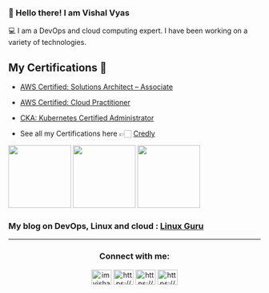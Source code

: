 ### 👋 Hello there! I am Vishal Vyas

💻  I am a DevOps and cloud computing expert. I have been working on a variety of technologies.

##  **My Certifications 🏅**
- [AWS Certified: Solutions Architect – Associate](https://www.credly.com/badges/3199ef68-8a22-4c75-8044-5fa4483a8238)
- [AWS Certified: Cloud Practitioner](https://www.credly.com/badges/5313f76b-b73c-4e58-a4b8-9d11727b8137)
- [CKA: Kubernetes Certified Administrator](https://www.credly.com/badges/c0ce6c50-398a-43e7-9e02-1d1cc61cab10)

- See all my Certifications here 👉🏻 [Credly](https://www.credly.com/users/imvishalvyas/)


<p align="left">
  <img src="https://images.credly.com/size/340x340/images/0e284c3f-5164-4b21-8660-0d84737941bc/image.png" width="125" height="125">
  <img src="https://images.credly.com/size/340x340/images/00634f82-b07f-4bbd-a6bb-53de397fc3a6/image.png" width="125" height="125">
  <img src="https://images.credly.com/size/340x340/images/8b8ed108-e77d-4396-ac59-2504583b9d54/cka_from_cncfsite__281_29.png" width="125" height="125">
	
</p>

### My blog on DevOps, Linux and cloud : [Linux Guru](https://www.vishalvyas.com)

<hr>
<h3 align="center">Connect with me:</h3>
<p align="center">
<a href="https://twitter.com/imvishalvyas" target="blank"><img align="center" src="https://raw.githubusercontent.com/rahuldkjain/github-profile-readme-generator/master/src/images/icons/Social/twitter.svg" alt="imvishalvyas" height="30" width="40" /></a>
<a href="https://www.linkedin.com/in/imvishalvyas/" target="blank"><img align="center" src="https://raw.githubusercontent.com/rahuldkjain/github-profile-readme-generator/master/src/images/icons/Social/linked-in-alt.svg" alt="https://www.linkedin.com/in/imvishalvyas/" height="30" width="40" /></a>
<a href="https://www.facebook.com/iamvishalvyas/" target="blank"><img align="center" src="https://raw.githubusercontent.com/rahuldkjain/github-profile-readme-generator/master/src/images/icons/Social/facebook.svg" alt="https://www.facebook.com/iamvishalvyas/" height="30" width="40" /></a>
<a href="/https://www.instagram.com/imvishalvyas/" target="blank"><img align="center" src="https://raw.githubusercontent.com/rahuldkjain/github-profile-readme-generator/master/src/images/icons/Social/instagram.svg" alt="https://www.instagram.com/imvishalvyas/" height="30" width="40" /></a>
</p>

